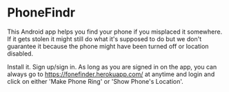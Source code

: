 # PhoneFindr

This Android app helps you find your phone if you misplaced it somewhere. If it gets stolen it might still
do what it's supposed to do but we don't guarantee it because the phone might have been turned off or location disabled.

Install it. Sign up/sign in. 
As long as you are signed in on the app, you can always go to https://fonefinder.herokuapp.com/ at anytime and login and click 
on either 'Make Phone Ring' or 'Show Phone's Location'. 
